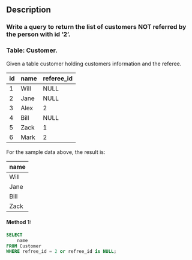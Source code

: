 ## Description

### Write a query to return the list of customers NOT referred by the person with id ‘2’.

### Table: Customer.

Given a table customer holding customers information and the referee.

| id  | name | referee_id |
| --- | ---- | ---------- |
| 1   | Will | NULL       |
| 2   | Jane | NULL       |
| 3   | Alex | 2          |
| 4   | Bill | NULL       |
| 5   | Zack | 1          |
| 6   | Mark | 2          |

For the sample data above, the result is:

| name |
| ---- |
| Will |
| Jane |
| Bill |
| Zack |

#### Method 1:

```sql
SELECT
    name
FROM Customer
WHERE refree_id = 2 or refree_id is NULL;
```
